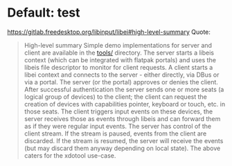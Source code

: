 # Default: test
https://gitlab.freedesktop.org/libinput/libei#high-level-summary
Quote:
>High-level summary
>Simple demo implementations for server and client are available in the [tools/](https://gitlab.freedesktop.org/libinput/libei/-/tree/main/tools) directory.
>The server starts a libeis context (which can be integrated with flatpak portals) and uses the libeis file descriptor to monitor for client requests.
>A client starts a libei context and connects to the server - either directly, via DBus or via a portal. The server (or the portal) approves or denies the client. After successful authentication the server sends one or more seats (a logical group of devices) to the client; the client can request the creation of devices with capabilities pointer, keyboard or touch, etc. in those seats.
>The client triggers input events on these devices, the server receives those as events through libeis and can forward them as if they were regular input events. The server has control of the client stream. If the stream is paused, events from the client are discarded. If the stream is resumed, the server will receive the events (but may discard them anyway depending on local state).
>The above caters for the xdotool use-case.
